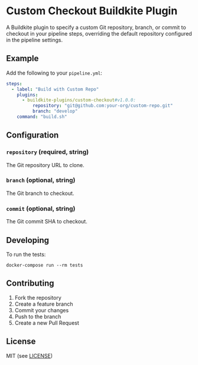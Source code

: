 # Custom Checkout Buildkite Plugin

A Buildkite plugin to specify a custom Git repository, branch, or commit to checkout in your pipeline steps, overriding the default repository configured in the pipeline settings.

## Example

Add the following to your `pipeline.yml`:

```yaml
steps:
  - label: "Build with Custom Repo"
    plugins:
      - buildkite-plugins/custom-checkout#v1.0.0:
          repository: "git@github.com:your-org/custom-repo.git"
          branch: "develop"
    command: "build.sh"
```

## Configuration

### `repository` (required, string)

The Git repository URL to clone.

### `branch` (optional, string)

The Git branch to checkout.

### `commit` (optional, string)

The Git commit SHA to checkout.

## Developing

To run the tests:

```shell
docker-compose run --rm tests
```

## Contributing

1. Fork the repository
2. Create a feature branch
3. Commit your changes
4. Push to the branch
5. Create a new Pull Request

## License

MIT (see [LICENSE](LICENSE))
